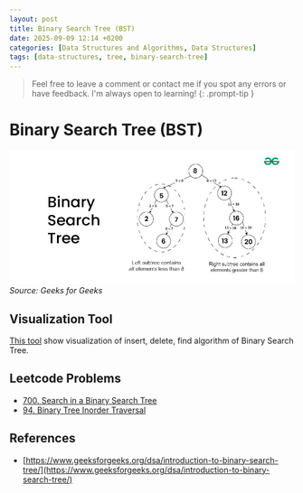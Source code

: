 ```yaml
---
layout: post
title: Binary Search Tree (BST)
date: 2025-09-09 12:14 +0200
categories: [Data Structures and Algorithms, Data Structures]
tags: [data-structures, tree, binary-search-tree]
---
```



> Feel free to leave a comment or contact me if you spot any errors or have feedback. I'm always open to learning!
{: .prompt-tip }


# Binary Search Tree (BST)

![Binary-Search-Tree-Image](/assets/img/data-structures/Binary-Search-Tree.webp) _Source: Geeks for Geeks_


## Visualization Tool

[This tool](https://www.cs.usfca.edu/~galles/visualization/BST.html) show visualization of insert, delete, find algorithm of Binary Search Tree.


## Leetcode Problems

- [700. Search in a Binary Search Tree
](https://leetcode.com/problems/search-in-a-binary-search-tree/)
- [94. Binary Tree Inorder Traversal](https://leetcode.com/problems/binary-tree-inorder-traversal/)

## References

- [https://www.geeksforgeeks.org/dsa/introduction-to-binary-search-tree/](https://www.geeksforgeeks.org/dsa/introduction-to-binary-search-tree/)